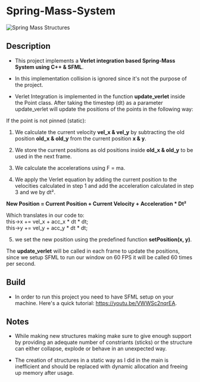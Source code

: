 # Spring-Mass-System
![Spring Mass Structures](https://github.com/ChadiHamrouni/Spring-Mass-System/assets/69485266/e295b348-d7c2-436f-b281-a8cded1e1f26)

## Description
* This project implements a **Verlet integration based Spring-Mass System using C++ & SFML**.<br>

* In this implementation collision is ignored since it's not the purpose of the project.<br> 

* Verlet Integration is implemented in the function **update_verlet** inside the Point class. After taking the timestep (dt) 
as a parameter update_verlet will update the positions of the points in the following way:<br>

If the point is not pinned (static):<br>

1. We calculate the current velocity **vel_x & vel_y** by subtracting the old position **old_x & old_y** from the current 
position **x & y**.

2. We store the current positions as old positions inside **old_x & old_y** to be used in the next frame.

3. We calculate the accelerations using F = ma.

4. We apply the Verlet equation by adding the current position to the velocities calculated in step 1 and add the 
acceleration calculated in step 3 and we by dt².<br>

**New Position = Current Position + Current Velocity + Acceleration * Dt²**<br>

Which translates in our code to:<br>
this->x += vel_x + acc_x * dt * dt;<br>
this->y += vel_y + acc_y * dt * dt;

5. we set the new position using the predefined function **setPosition(x, y)**.<br>


The **update_verlet** will be called in each frame to update the positions, since we setup SFML to run our window on 60 FPS it will be called 60 times per second.

## Build
* In order to run this project you need to have SFML setup on your machine.
Here's a quick tutorial: https://youtu.be/VWWSc2nqrEA.

## Notes
* While making new structures making make sure to give enough support by providing an adequate number of constriants (sticks) or the structure can either collapse, explode or behave in an unexpected way.

* The creation of structures in a static way as I did in the main is inefficient and should be replaced with dynamic allocation and freeing up memory after usage. 
